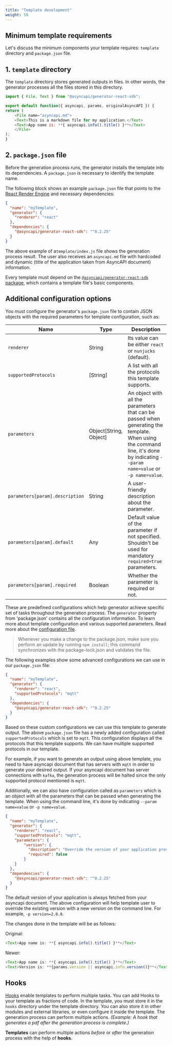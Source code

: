 ```yaml
---
title: "Template development"
weight: 50
---
```


## Minimum template requirements

Let's discuss the minimum components your template requires: `template` directory and `package.json` file.

## 1. `template` directory

The `template` directory stores generated outputs in files. In other words, the generator processes all the files stored in this directory.

```js
import { File, Text } from "@asyncapi/generator-react-sdk";

export default function({ asyncapi, params, originalAsyncAPI }) {
return (
    <File name="asyncapi.md">
    <Text>This is a markdown file for my application.</Text>
    <Text>App name is: **{ asyncapi.info().title() }**</Text>
    </File>
);
}
```
## 2. `package.json` file

Before the generation process runs, the generator installs the template into its dependencies. A `package.json` is necessary to identify the template name.

The following block shows an example `package.json` file that points to the [React Render Engine](react-render-engine.md) and necessary dependencies:

```json
{
  "name": "myTemplate",
  "generator": {
    "renderer": "react"
  },
  "dependencies": {
    "@asyncapi/generator-react-sdk": "^0.2.25"
  }
}
```

The above example of a`template/index.js` file shows the generation process result. The user also receives an `asyncapi.md` file with hardcoded and dynamic (title of the application taken from AsyncAPI document) information.

Every template must depend on the [`@asyncapi/generator-react-sdk` package](https://github.com/asyncapi/generator-react-sdk), which contains a template file's basic components.

## Additional configuration options

You must configure the generator's `package.json` file to contain JSON objects with the required parameters for template configuration, such as:

|Name|Type|Description|
|---|---|---|
|`renderer`| String | Its value can be either `react` or `nunjucks` (default).
|`supportedProtocols`| [String] | A list with all the protocols this template supports.
|`parameters`| Object[String, Object] | An object with all the parameters that can be passed when generating the template. When using the command line, it's done by indicating `--param name=value` or `-p name=value`.
|`parameters[param].description`| String | A user-friendly description about the parameter.
|`parameters[param].default`| Any | Default value of the parameter if not specified. Shouldn't be used for mandatory `required=true` parameters.
|`parameters[param].required`| Boolean | Whether the parameter is required or not.

These are predefined configurations which help generator achieve specific set of tasks throughout the generation process. The `generator` property from 'package.json' contains all the configuration information. To learn more about template configuration and various supported parameters. Read more about the [configuration file](configuration-file.md).

> Whenever you make a change to the package.json, make sure you perform an update by running `npm install`;  this command synchronizes with the package-lock.json and validates the file.

The following examples show some advanced configurations we can use in our `package.json` file:

```json
{
  "name": "myTemplate",
  "generator": {
    "renderer": "react",
    "supportedProtocols": "mqtt"
  },
  "dependencies": {
    "@asyncapi/generator-react-sdk": "^0.2.25"
  }
}
```
Based on these custom configurations we can use this template to generate output. The above `package.json` file has a newly added configuration called `supportedProtocols` which is set to `mqtt`. This configuration displays all the protocols that this template supports. We can have multiple supported protocols in our template. 

For example, if you want to generate an output using above template, you need to have asyncapi document that has servers with `mqtt` in order to generate your desired output. If your asyncapi document has server connections with `kafka`, the generation process will be halted since the only supported protocol mentioned is `mqtt`. 

Additionally, we can also have configuration called as `parameters` which is an object with all the parameters that can be passed when generating the template. When using the command line, it's done by indicating `--param name=value` or `-p name=value`.

```json
{
  "name": "myTemplate",
  "generator": {
    "renderer": "react",
    "supportedProtocols": "mqtt",
    "parameters": {
        "version": {
          "description": "Override the version of your application provided under `info.version` location in the specification file.",
          "required": false
        }
    }
  },
  "dependencies": {
    "@asyncapi/generator-react-sdk": "^0.2.25"
  }
}
```

The default version of your application is always fetched from your asyncapi document. The above configuration will help template user to override the existing version with a new version on the command line. For example, `-p version=2.0.0`.

The changes done in the template will be as follows:

Original:

```js
<Text>App name is: **{ asyncapi.info().title() }**</Text>
```

Newer:

```js
<Text>App name is: **{ asyncapi.info().title() }**</Text>
<Text>Version is: **{params.version || asyncapi.info.version()}**</Text>
```

## Hooks

[Hooks](hooks.md) enable templates to perform multiple tasks. You can add Hooks to your template as fractions of code. In the template, you must store it in the `hooks` directory under the template directory. You can also store it in other modules and external libraries, or even configure it inside the template. The generation process can perform multiple actions. _(Example: A hook that generates a pdf after the generation process is complete.)_

**Templates** can perform multiple actions _before_ or _after_ the generation process with the help of **hooks**.
